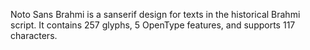 Noto Sans Brahmi is a sanserif design for texts in the historical Brahmi script. It contains 257 glyphs, 5 OpenType features, and supports 117 characters.